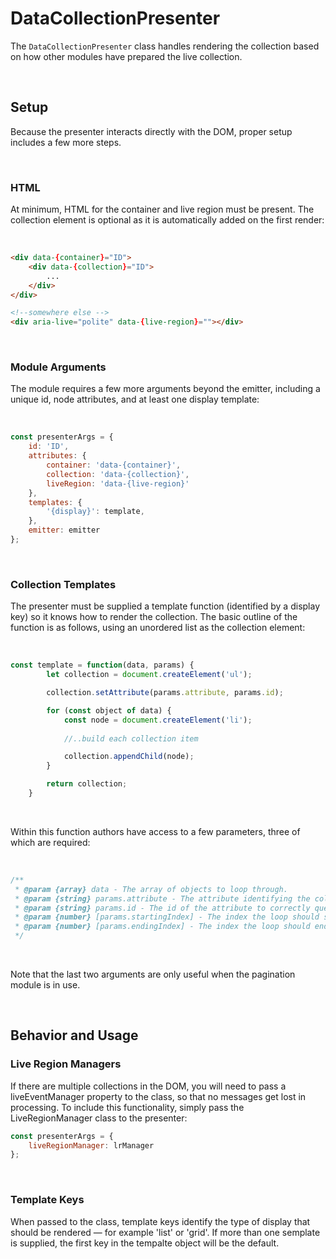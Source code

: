 # DataCollectionPresenter
The `DataCollectionPresenter` class handles rendering the collection based on how other modules have prepared the live collection.

<br>

## Setup
Because the presenter interacts directly with the DOM, proper setup includes a few more steps.

<br> 

### HTML
At minimum, HTML for the container and live region must be present. The collection element is optional as it is automatically added on the first render:

<br>

```html
<div data-{container}="ID">
	<div data-{collection}="ID">
		...
	</div>
</div>

<!--somewhere else -->
<div aria-live="polite" data-{live-region}=""></div>
```

<br>

### Module Arguments
The module requires a few more arguments beyond the emitter, including a unique id, node attributes, and at least one display template:

<br>

```javascript
const presenterArgs = {
	id: 'ID',
	attributes: {
		container: 'data-{container}',
		collection: 'data-{collection}',
		liveRegion: 'data-{live-region}'
	},
	templates: {
		'{display}': template,
	},
	emitter: emitter
};	
```

<br>

### Collection Templates
The presenter must be supplied a template function (identified by a display key) so it knows how to render the collection. The basic outline of the function is as follows, using an unordered list as the collection element:

<br>

```javascript
const template = function(data, params) {
		let collection = document.createElement('ul');

		collection.setAttribute(params.attribute, params.id);

		for (const object of data) {
			const node = document.createElement('li');
			
			//..build each collection item

			collection.appendChild(node);
		}

		return collection;
	}
```

<br>

Within this function authors have access to a few parameters, three of which are required:

<br>

```javascript
/**
 * @param {array} data - The array of objects to loop through.
 * @param {string} params.attribute - The attribute identifying the collection node.
 * @param {string} params.id - The id of the attribute to correctly query the right node.
 * @param {number} [params.startingIndex] - The index the loop should start at.
 * @param {number} [params.endingIndex] - The index the loop should end at.
 */
```

<br>

Note that the last two arguments are only useful when the pagination module is in use.


<br>


## Behavior and Usage
### Live Region Managers
If there are multiple collections in the DOM, you will need to pass a liveEventManager property to the class, so that no messages get lost in processing. To include this functionality, simply pass the LiveRegionManager class to the presenter:

```javascript
const presenterArgs = {
	liveRegionManager: lrManager
};	
```

<br>


### Template Keys
When passed to the class, template keys identify the type of display that should be rendered — for example 'list' or 'grid'. If more than one semplate is supplied, the first key in the tempalte object will be the default.